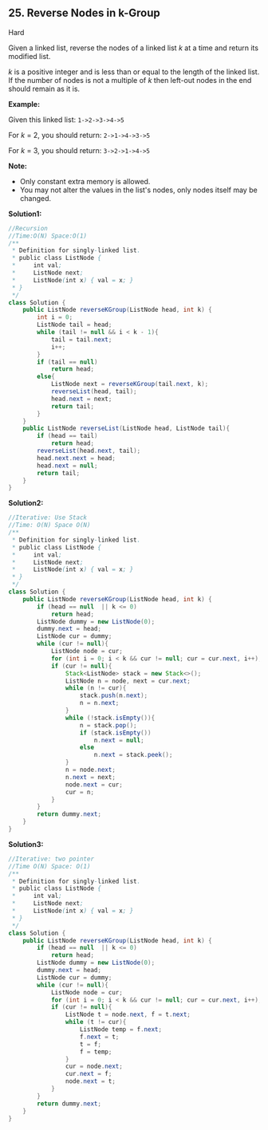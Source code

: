 ## 25. Reverse Nodes in k-Group

Hard

Given a linked list, reverse the nodes of a linked list *k* at a time and return its modified list.

*k* is a positive integer and is less than or equal to the length of the linked list. If the number of nodes is not a multiple of *k* then left-out nodes in the end should remain as it is.



**Example:**

Given this linked list: `1->2->3->4->5`

For *k* = 2, you should return: `2->1->4->3->5`

For *k* = 3, you should return: `3->2->1->4->5`

**Note:**

- Only constant extra memory is allowed.
- You may not alter the values in the list's nodes, only nodes itself may be changed.

**Solution1:**

```java
//Recursion
//Time:O(N) Space:O(1)
/**
 * Definition for singly-linked list.
 * public class ListNode {
 *     int val;
 *     ListNode next;
 *     ListNode(int x) { val = x; }
 * }
 */
class Solution {
    public ListNode reverseKGroup(ListNode head, int k) {
        int i = 0;
        ListNode tail = head;
        while (tail != null && i < k - 1){
            tail = tail.next;
            i++;
        }
        if (tail == null)
            return head;
        else{
            ListNode next = reverseKGroup(tail.next, k);
            reverseList(head, tail);
            head.next = next;
            return tail;
        }
    }
    public ListNode reverseList(ListNode head, ListNode tail){
        if (head == tail)
            return head;
        reverseList(head.next, tail);
        head.next.next = head;
        head.next = null;
        return tail;
    }
}
```

**Solution2:**

```java
//Iterative: Use Stack 
//Time: O(N) Space O(N)
/**
 * Definition for singly-linked list.
 * public class ListNode {
 *     int val;
 *     ListNode next;
 *     ListNode(int x) { val = x; }
 * }
 */
class Solution {
    public ListNode reverseKGroup(ListNode head, int k) {
        if (head == null  || k <= 0)
            return head;
        ListNode dummy = new ListNode(0);
        dummy.next = head;
        ListNode cur = dummy;
        while (cur != null){
            ListNode node = cur;
            for (int i = 0; i < k && cur != null; cur = cur.next, i++);
            if (cur != null){
                Stack<ListNode> stack = new Stack<>();
                ListNode n = node, next = cur.next;
                while (n != cur){
                    stack.push(n.next);
                    n = n.next;
                }
                while (!stack.isEmpty()){
                    n = stack.pop();
                    if (stack.isEmpty())
                        n.next = null;
                    else
                        n.next = stack.peek();
                }
                n = node.next;
                n.next = next;
                node.next = cur;
                cur = n;
            }
        }
        return dummy.next;
    }
}

```

**Solution3:**

```java
//Iterative: two pointer
//Time O(N) Space: O(1)
/**
 * Definition for singly-linked list.
 * public class ListNode {
 *     int val;
 *     ListNode next;
 *     ListNode(int x) { val = x; }
 * }
 */
class Solution {
    public ListNode reverseKGroup(ListNode head, int k) {
        if (head == null  || k <= 0)
            return head;
        ListNode dummy = new ListNode(0);
        dummy.next = head;
        ListNode cur = dummy;
        while (cur != null){
            ListNode node = cur;
            for (int i = 0; i < k && cur != null; cur = cur.next, i++);
            if (cur != null){
                ListNode t = node.next, f = t.next;
                while (t != cur){
                    ListNode temp = f.next;
                    f.next = t;
                    t = f;
                    f = temp;
                }
                cur = node.next;
                cur.next = f;
                node.next = t;
            }
        }
        return dummy.next;
    }
}
```

